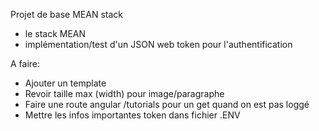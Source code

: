 Projet de base MEAN stack

- le stack MEAN
- implémentation/test d'un JSON web token pour l'authentification


A faire:

- Ajouter un template
- Revoir taille max (width) pour image/paragraphe
- Faire une route angular /tutorials pour un get quand on est pas loggé
- Mettre les infos importantes token dans fichier .ENV


